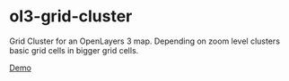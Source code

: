 # ol3-grid-cluster

Grid Cluster for an OpenLayers 3 map.
Depending on zoom level clusters basic grid cells in bigger grid cells.

[Demo](https://disyinformationssysteme.github.io/ol3-grid-cluster/examples/grid-cluster-example.html)
